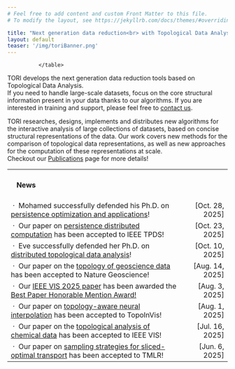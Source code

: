 ```yaml
---
# Feel free to add content and custom Front Matter to this file.
# To modify the layout, see https://jekyllrb.com/docs/themes/#overriding-theme-defaults

title: "Next generation data reduction<br> with Topological Data Analysis"
layout: default
teaser: '/img/toriBanner.png'
---
```


<div class="news">
<table width="100%" align="center">

<tr><td>
<h4>&nbsp;&nbsp;&nbsp;News</h4></td>
<td align="right"></td>
</tr>

<tr>
          <td align="left">
            &nbsp;&middot;&nbsp;
            Mohamed successfully defended his Ph.D. on 
            <a href="stuff/kissi_phd25.pdf" target='new'>persistence optimization and applications</a>!
          </td>
          <td align="right">
            [Oct. 28, 2025]
          </td>
        </tr>
                <tr>
          <td align="left">
            &nbsp;&middot;&nbsp;
            Our paper on <a href="https://arxiv.org/abs/2505.21266" target='new'>persistence distributed computation</a>
            has been accepted to IEEE TPDS!
          </td>
          <td align="right">
            [Oct. 23, 2025]
          </td>
        </tr>

<tr>
          <td align="left">
            &nbsp;&middot;&nbsp;
            Eve successfully defended her Ph.D. on 
            <a href="stuff/leguillou_phd25.pdf" target='new'>distributed topological data analysis</a>!
          </td>
          <td align="right">
            [Oct. 10, 2025]
          </td>
        </tr>
<tr>
          <td align="left">
            &nbsp;&middot;&nbsp;
            Our paper on the <a href="https://doi.org/10.1038/s41561-025-01772-7" target='new'>topology            of geoscience data</a>
            has been accepted to Nature Geoscience!
          </td>
          <td align="right">
            [Aug. 14, 2025]
          </td>
        </tr>
        <tr>
          <td align="left">
            &nbsp;&middot;&nbsp;
            Our
            <a href="https://arxiv.org/abs/2504.03205" target='new'>IEEE VIS 2025 paper</a>
            has been awarded the
            <a target="new"
        href="http://ieeevis.org/year/2025/info/awards/best-paper-awards"
        >
            Best Paper Honorable Mention Award!</a>
          </td>
          <td align="right">
            [Aug. 3, 2025]
          </td>
        </tr>
        <tr>
          <td align="left">
            &nbsp;&middot;&nbsp;
            Our paper on <a href="https://arxiv.org/abs/2508.17995" target='new'>topology-aware
            neural interpolation</a>
            has been accepted to TopoInVis!
          </td>
          <td align="right">
            [Aug. 1, 2025]
          </td>
        </tr>
        <tr>
          <td align="left">
            &nbsp;&middot;&nbsp;
            Our paper on the <a href="https://arxiv.org/abs/2504.03205" target='new'>topological
            analysis of chemical data</a>
            has been accepted to IEEE VIS!
          </td>
          <td align="right">
            [Jul. 16, 2025]
          </td>
        </tr>
        <tr>
          <td align="left">
            &nbsp;&middot;&nbsp;
            Our paper on <a href="https://arxiv.org/abs/2502.02275" target='new'>sampling strategies for sliced-optimal transport</a>
            has been accepted to TMLR!
          </td>
          <td align="right">
            [Jun. 6, 2025]
          </td>
        </tr>

<!--<tr>
          <td >
            &nbsp;&middot;&nbsp;
            We have one
            <a href="https://julien-tierny.github.io/stuff/openPositions/internship2025a.pdf"
            onClick="javascript:_gaq.push(['_trackPageview',
            'stuff/openPositions/internship2025a.pdf']);"
            >
            open internship position
            </a>
            (<b>master2</b> level, with
            <b>Ph.D.</b> follow-up)!
          </td>
          <td align="right">
            [Dec. 06, 2024]
          </td>
        </tr>
<tr>
<td>
                &nbsp;&middot;&nbsp;
                Our paper on
                <a target="new"
                href="https://arxiv.org/abs/2407.12399">
                Topological Simplification Optimization</a>
                has
been accepted to IEEE VIS!
                </td>
                <td align="right">
                [Aug. 21, 2024]
                </td>
                </tr>
<tr>
<td>
                &nbsp;&middot;&nbsp;
                Our paper on
                <a target="new"
                href="https://arxiv.org/abs/2408.04769">
                Localized Discrete Vector Field Construction</a>
                has
been accepted to IEEE VIS!
                </td>
                <td align="right">
                [Aug. 21, 2024]
                </td>
                </tr>
<tr>
<td>
                &nbsp;&middot;&nbsp;
                Our paper on
                <a target="new"
                href="https://arxiv.org/abs/2409.03771">
                Distributed Path Compression</a>
                has
been accepted to IEEE LDAV!
                </td>
                <td align="right">
                [Aug. 21, 2024]
                </td>
</tr>
<tr>
                <td>
                &nbsp;&middot;&nbsp;
                Our poster on
                <a target="new"
                href="https://arxiv.org/abs/2408.12662">
                Locally Turbulent Vortex Detection</a>
                has
been accepted to IEEE LDAV!
                </td>
                <td align="right">
                [Aug. 21, 2024]
                </td>
                </tr>
<tr>
<td>
                &nbsp;&middot;&nbsp;
                Our paper on
                <a target="new"
                href="https://arxiv.org/abs/2310.08339">
                MPI distributed computations in TTK</a>
                has
been accepted to IEEE TVCG!
                </td>
                <td align="right">
                [Apr. 6, 2024]
                </td>
                </tr>-->
<!--<tr>
<td>
                &nbsp;&middot;&nbsp;
                Our paper on
                <a target="new"
                href="https://arxiv.org/abs/2307.02509">
                Wasserstein auto-encoders</a>
                has
been accepted to IEEE TVCG!
                </td>
                <td align="right">
                [Nov. 13, 2023]
                </td>
                </tr>
      <tr>
<td>
                &nbsp;&middot;&nbsp;
                Our paper on
                <a target="new"
                href="https://arxiv.org/abs/2304.14852">
                Wasserstein dictionaries</a>
                has
been accepted to IEEE TVCG!
                </td>
                <td align="right">
                [Oct. 23, 2023]
                </td>
                </tr>
<tr>
<td>
                &nbsp;&middot;&nbsp;
                Don't miss
                <a
                href="seminars/index.html#turner23">
                our next
                hybrid seminar</a> by Kate Turner on vineyard representations.
                </td>
                <td align="right">
                [Nov. 28, 2023]
                </td>
                </tr>
<tr>
<td>
                &nbsp;&middot;&nbsp;
                Join us at IEEE VIS in Melbourne for the
                <a target="new"

href="https://topology-tool-kit.github.io/ieeeVis2023Tutorial.html">2023 TTK
Tutorial</a>!
                </td>
                <td align="right">
                [Oct. 6, 2023]
                </td>
                </tr>-->
<!--<tr>
<td>
                &nbsp;&middot;&nbsp;
                Nina Otter's seminar is now available 
                <a href="seminars/index.html#otter23">online!</a>
                </td>
                <td align="right">
                [Jun. 9, 2023]
                </td>
                </tr>

<tr>
<td>
                &nbsp;&middot;&nbsp;
                Don't miss
                <a
                href="seminars/index.html#otter23">
                our next
                hybrid seminar</a> by Nina Otter on the effectiveness of persistence.
                </td>
                <td align="right">
                [May 18, 2023]
                </td>
                </tr>-->
<!--<tr>
<td>
                &nbsp;&middot;&nbsp;
                Our paper on
                <a target="new"
                href="https://arxiv.org/pdf/2303.15491">
                Fast Morse-Smale segmentations</a>
                has
been accepted to IEEE TVCG!
                </td>
                <td align="right">
                [Apr. 3, 2023]
                </td>
                </tr>
<tr>
<td>
                &nbsp;&middot;&nbsp;
                Our paper on
                <a target="new"
                href="https://arxiv.org/abs/2206.13932">
                Fast Persistence Diagram Computation</a>
                has
been accepted to IEEE TVCG!
                </td>
                <td align="right">
                [Jan. 12, 2023]
                </td>
                </tr>
                      <tr>
<td>
                &nbsp;&middot;&nbsp;
                Our paper on the
                <a target="new"
                href="https://arxiv.org/pdf/2212.08690">
                topological analysis of molecular magnetic currents</a>
                has
been accepted!
                </td>
                <td align="right">
                [Jan. 12, 2023]
                </td>
                </tr>-->
<!--<tr>
<td>
                &nbsp;&middot;&nbsp;
                Our paper on 
                <a target="new"
                href="https://arxiv.org/abs/2207.10960">
                Principal Geodesics of Merge Trees</a> has 
been accepted to IEEE TVCG!
                </td>
                <td align="right">
                [Oct. 8, 2022]
                </td>
                </tr>-->
<!--<tr>
<td>
                &nbsp;&middot;&nbsp;
                Join us at IEEE VIS in Oklahoma City for the
                <a target="new"
                
href="https://topology-tool-kit.github.io/ieeeVis2022Tutorial.html">2022 TTK 
Tutorial</a>!
                </td>
                <td align="right">
                [Jul. 27, 2022]
                </td>
                </tr>
<tr>
<td>
                &nbsp;&middot;&nbsp;
                Don't miss
                <a
                href="seminars/index.html#levine22">
                our next hybrid
                seminar</a> by Joshua Levine on neural visualization.
                </td>
                <td align="right">
                [Jul. 6, 2022]
                </td>
                </tr>
<tr>
<td>
                &nbsp;&middot;&nbsp;
                Henry Adam's seminar is now available 
                <a href="seminars/index.html#adams22">online!</a>
                </td>
                <td align="right">
                [Jun. 10, 2022]
                </td>
                </tr>-->
<!--
<tr>
<td>
                &nbsp;&middot;&nbsp;
                Don't miss
                <a
                href="seminars/index.html#adams22">
                our next
                hybrid seminar</a> by Henry Adams on persistence images.
                </td>
                <td align="right">
                [Jun. 2, 2022]
                </td>
                </tr>-->
<!--<tr>
<td>
                &nbsp;&middot;&nbsp;
                Don't miss
                <a
                href="seminars/index.html#summa22">
                our next 
                online seminar</a> by Brian Summa on large-scale imaging.
                </td>
                <td align="right">
                [May. 13, 2022]
                </td>
                </tr>
<tr>
<td>
                &nbsp;&middot;&nbsp;
                We had an awesome 
                tutorial at 
                <a
                target="new"
                href="http://ieeevis.org/year/2021/info/tutorials">
                IEEE VIS 2021</a>.
                Videos are
                <a href="https://topology-tool-kit.github.io/ieeeVis2021Tutorial.html#talks"
                target="new">
                now available here</a>!
                </td>
                <td align="right">
                [Nov. 12, 2021]
                </td>
                </tr>
<tr>
<td>
                &nbsp;&middot;&nbsp;
                After 7 years of development, TTK is now officially integrated in 
                <a target="new" href="https://www.paraview.org/download/">ParaView</a>!
                </td>
                <td align="right">
                [Oct. 16, 2021]
                </td>
                </tr>
<tr>
                <td>
                &nbsp;&middot;&nbsp;
                To celebrate this milestone, we have released <a href="https://topology-tool-kit.github.io/downloads.html">TTK version 1.0</a>!
                </td>
                <td align="right">
                [Oct. 16, 2021]
                </td>
                </tr>-->

<!--      <tr>
          <td align="left">
            &nbsp;&middot;&nbsp;
            We have one
            <a href="https://julien-tierny.github.io/stuff/openPositions/internship2022.pdf"
            onClick="javascript:_gaq.push(['_trackPageview',
            'stuff/openPositions/internship2022.pdf']);">
            open internship position!</a> (with
            <b>Ph.D.</b> follow-up)
          </td>
          <td align="right">
            [Sep 22, 2021]
          </td>
        </tr>
<tr>
    <td>
    &nbsp;&middot;&nbsp;
    Our paper on
    <a target="new"
                href="https://arxiv.org/pdf/2108.05766">
    Persistence Diagram Approximation</a>
    has been accepted to
    <a href="https://ldav.org/2021/" target="new">IEEE LDAV</a>!
    </td>
    <td align="right">
      [Aug. 14, 2021]
    </td>
</tr>-->
<!--<tr>
    <td>
    &nbsp;&middot;&nbsp;
    Our paper on
    <a target="new"
                href="https://arxiv.org/pdf/2107.07789">
    Wasserstein barycenters of Merge Trees</a>
    has been accepted to
    <a href="http://ieeevis.org/year/2021/welcome" target="new">IEEE VIS</a>!
    </td>
    <td align="right">
      [Jul. 22, 2021]
    </td>
</tr>-->
<!--<tr>
    <td>
      &nbsp;&middot;&nbsp;
      TORI's
      <a href="/jobs/">job openings</a> are out!
    </td>
    <td align="right">
      [Feb. 20, 2021]
    </td>
</tr>
<tr>
<td>
                &nbsp;&middot;&nbsp;
                TORI's website is online!
                </td>
                <td align="right">
                [Feb. 18, 2021]
                </td>
                </tr>-->
              </table>
</div>



TORI develops the next generation data reduction tools based on Topological Data Analysis.<br>
If you need to handle large-scale datasets, focus on the core structural information present in your data thanks to our algorithms.
If you are interested in training and support,
please feel free to [contact us](mailto:erc.tori.project@gmail.com).

TORI researches, designs, implements and distributes new algorithms for the interactive analysis of large collections of datasets, based on concise structural representations of the data. Our work covers new methods for the comparison of topological data representations, as well as new approaches for the computation of these representations at scale.<br>
Checkout our [Publications](/publications/) page for more details!

<!--# TORI hires!
If you are passionate about computer science, maths and data, come and work with us.
<!-- If you are interested in topological data analysis, visualization and programming, come and work with us.  -->
<!--We have several openings for various seniority levels (engineers, post-docs, Ph.D. students, interns).<br>
Checkout our [Jobs](/jobs/) page!-->

